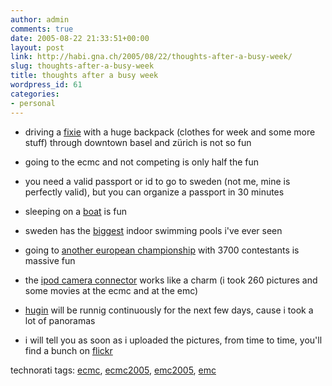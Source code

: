 ```yaml
---
author: admin
comments: true
date: 2005-08-22 21:33:51+00:00
layout: post
link: http://habi.gna.ch/2005/08/22/thoughts-after-a-busy-week/
slug: thoughts-after-a-busy-week
title: thoughts after a busy week
wordpress_id: 61
categories:
- personal
---
```



- driving a [fixie](http://flickr.com/photos/tags/fixie/clusters/) with a huge backpack (clothes for week and some more stuff) through downtown basel and zürich is not so fun
  
- going to the ecmc and not competing is only half the fun
  
- you need a valid passport or id to go to sweden (not me, mine is perfectly valid), but you can organize a passport in 30 minutes
  
- sleeping on a [boat](http://www.rygerfjord.se/) is fun
  
- sweden has the [biggest](http://www.flickr.com/photos/habi/34774857/) indoor swimming pools i've ever seen
  
- going to [another european championship](http://emc2005.se/) with 3700 contestants is massive fun
  
- the [ipod camera connector](http://www.amazon.de/exec/obidos/redirect?tag=habignach-20%26link_code=xm2%26camp=2025%26creative=165953%26path=http://www.amazon.de/gp/redirect.html%253fASIN=B00083PGFS%2526tag=habignach-20%2526lcode=xm2%2526cID=2025%2526ccmID=165953%2526location=/o/ASIN/B00083PGFS%25253FSubscriptionId=02ZH6J1W0649DTNS6002) works like a charm (i took 260 pictures and some movies at the ecmc and at the emc)
  
- [hugin](http://hugin.sourceforge.net/) will be runnig continuously for the next few days, cause i took a lot of panoramas
  
- i will tell you as soon as i uploaded the pictures, from time to time, you'll find a bunch on [flickr](http://flickr.com/photos/habi/)





technorati tags: [ecmc](http://technorati.com/tag/ecmc), [ecmc2005](http://technorati.com/tag/ecmc2005), [emc2005](http://technorati.com/tag/emc2005), [emc](http://technorati.com/tag/emc)

